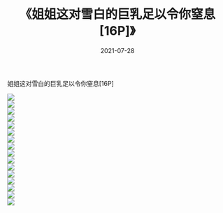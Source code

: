 ﻿---
layout: post
title:  《姐姐这对雪白的巨乳足以令你窒息[16P]》
date:   2021-07-28
img: http://imgx.orgx.ga/漏D/2021/姐姐这对雪白的巨乳足以令你窒息[16P]/000.jpg
categories: [美女, 清纯, 唯美]
---

姐姐这对雪白的巨乳足以令你窒息[16P]

  ![](http://imgx.orgx.ga/漏D/2021/姐姐这对雪白的巨乳足以令你窒息[16P]/001.jpg) <br> ![](http://imgx.orgx.ga/漏D/2021/姐姐这对雪白的巨乳足以令你窒息[16P]/002.jpg) <br> ![](http://imgx.orgx.ga/漏D/2021/姐姐这对雪白的巨乳足以令你窒息[16P]/003.jpg) <br> ![](http://imgx.orgx.ga/漏D/2021/姐姐这对雪白的巨乳足以令你窒息[16P]/004.jpg) <br> ![](http://imgx.orgx.ga/漏D/2021/姐姐这对雪白的巨乳足以令你窒息[16P]/005.jpg) <br> ![](http://imgx.orgx.ga/漏D/2021/姐姐这对雪白的巨乳足以令你窒息[16P]/006.jpg) <br> ![](http://imgx.orgx.ga/漏D/2021/姐姐这对雪白的巨乳足以令你窒息[16P]/007.jpg) <br> ![](http://imgx.orgx.ga/漏D/2021/姐姐这对雪白的巨乳足以令你窒息[16P]/008.jpg) <br> ![](http://imgx.orgx.ga/漏D/2021/姐姐这对雪白的巨乳足以令你窒息[16P]/009.jpg) <br> ![](http://imgx.orgx.ga/漏D/2021/姐姐这对雪白的巨乳足以令你窒息[16P]/010.jpg) <br> ![](http://imgx.orgx.ga/漏D/2021/姐姐这对雪白的巨乳足以令你窒息[16P]/011.jpg) <br> ![](http://imgx.orgx.ga/漏D/2021/姐姐这对雪白的巨乳足以令你窒息[16P]/012.jpg) <br> ![](http://imgx.orgx.ga/漏D/2021/姐姐这对雪白的巨乳足以令你窒息[16P]/013.jpg) <br> ![](http://imgx.orgx.ga/漏D/2021/姐姐这对雪白的巨乳足以令你窒息[16P]/014.jpg) <br> ![](http://imgx.orgx.ga/漏D/2021/姐姐这对雪白的巨乳足以令你窒息[16P]/015.jpg) <br> ![](http://imgx.orgx.ga/漏D/2021/姐姐这对雪白的巨乳足以令你窒息[16P]/016.jpg) <br>